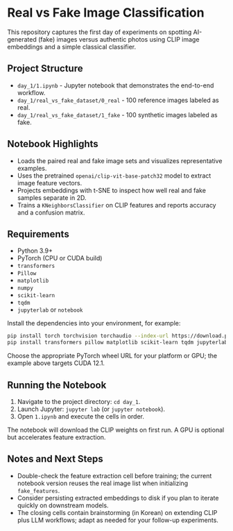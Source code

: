 ﻿# Real vs Fake Image Classification

This repository captures the first day of experiments on spotting AI-generated (fake) images versus authentic photos using CLIP image embeddings and a simple classical classifier.

## Project Structure
- `day_1/1.ipynb` - Jupyter notebook that demonstrates the end-to-end workflow.
- `day_1/real_vs_fake_dataset/0_real` - 100 reference images labeled as real.
- `day_1/real_vs_fake_dataset/1_fake` - 100 synthetic images labeled as fake.

## Notebook Highlights
- Loads the paired real and fake image sets and visualizes representative examples.
- Uses the pretrained `openai/clip-vit-base-patch32` model to extract image feature vectors.
- Projects embeddings with t-SNE to inspect how well real and fake samples separate in 2D.
- Trains a `KNeighborsClassifier` on CLIP features and reports accuracy and a confusion matrix.

## Requirements
- Python 3.9+
- PyTorch (CPU or CUDA build)
- `transformers`
- `Pillow`
- `matplotlib`
- `numpy`
- `scikit-learn`
- `tqdm`
- `jupyterlab` or `notebook`

Install the dependencies into your environment, for example:

```bash
pip install torch torchvision torchaudio --index-url https://download.pytorch.org/whl/cu121
pip install transformers pillow matplotlib scikit-learn tqdm jupyterlab
```

Choose the appropriate PyTorch wheel URL for your platform or GPU; the example above targets CUDA 12.1.

## Running the Notebook
1. Navigate to the project directory: `cd day_1`.
2. Launch Jupyter: `jupyter lab` (or `jupyter notebook`).
3. Open `1.ipynb` and execute the cells in order.

The notebook will download the CLIP weights on first run. A GPU is optional but accelerates feature extraction.

## Notes and Next Steps
- Double-check the feature extraction cell before training; the current notebook version reuses the real image list when initializing `fake_features`.
- Consider persisting extracted embeddings to disk if you plan to iterate quickly on downstream models.
- The closing cells contain brainstorming (in Korean) on extending CLIP plus LLM workflows; adapt as needed for your follow-up experiments.
